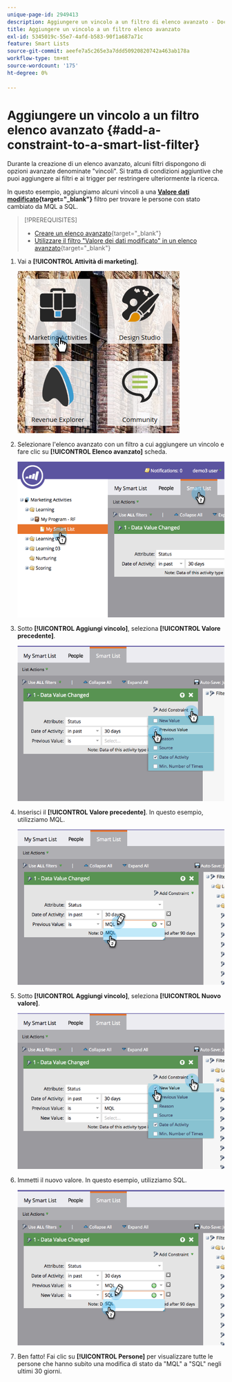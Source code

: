 ```yaml
---
unique-page-id: 2949413
description: Aggiungere un vincolo a un filtro di elenco avanzato - Documentazione di Marketo - Documentazione del prodotto
title: Aggiungere un vincolo a un filtro elenco avanzato
exl-id: 5345019c-55e7-4afd-b583-90f1a687a71c
feature: Smart Lists
source-git-commit: aeefe7a5c265e3a7ddd50920820742a463ab178a
workflow-type: tm+mt
source-wordcount: '175'
ht-degree: 0%

---
```


# Aggiungere un vincolo a un filtro elenco avanzato {#add-a-constraint-to-a-smart-list-filter}

Durante la creazione di un elenco avanzato, alcuni filtri dispongono di opzioni avanzate denominate &quot;vincoli&quot;. Si tratta di condizioni aggiuntive che puoi aggiungere ai filtri e ai trigger per restringere ulteriormente la ricerca.

In questo esempio, aggiungiamo alcuni vincoli a una **[Valore dati modificato](/help/marketo/product-docs/core-marketo-concepts/smart-campaigns/flow-actions/change-data-value.md){target="_blank"}** filtro per trovare le persone con stato cambiato da MQL a SQL.

>[!PREREQUISITES]
>
>* [Creare un elenco avanzato](/help/marketo/product-docs/core-marketo-concepts/smart-lists-and-static-lists/creating-a-smart-list/create-a-smart-list.md){target="_blank"}
>* [Utilizzare il filtro &quot;Valore dei dati modificato&quot; in un elenco avanzato](/help/marketo/product-docs/core-marketo-concepts/smart-lists-and-static-lists/using-smart-lists/use-the-data-value-changed-filter-in-a-smart-list.md){target="_blank"}

1. Vai a **[!UICONTROL Attività di marketing]**.

   ![](assets/ma-1.png)

1. Selezionare l&#39;elenco avanzato con un filtro a cui aggiungere un vincolo e fare clic su **[!UICONTROL Elenco avanzato]** scheda.

   ![](assets/two-3.png)

1. Sotto **[!UICONTROL Aggiungi vincolo]**, seleziona **[!UICONTROL Valore precedente]**.

   ![](assets/three-3.png)

1. Inserisci il **[!UICONTROL Valore precedente]**. In questo esempio, utilizziamo MQL.

   ![](assets/four-2.png)

1. Sotto **[!UICONTROL Aggiungi vincolo]**, seleziona **[!UICONTROL Nuovo valore]**.

   ![](assets/five.png)

1. Immetti il nuovo valore. In questo esempio, utilizziamo SQL.

   ![](assets/six.png)

1. Ben fatto! Fai clic su **[!UICONTROL Persone]** per visualizzare tutte le persone che hanno subito una modifica di stato da &quot;MQL&quot; a &quot;SQL&quot; negli ultimi 30 giorni.
